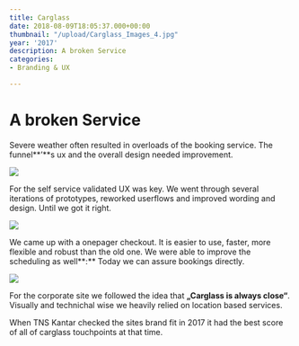 ```yaml
---
title: Carglass
date: 2018-08-09T18:05:37.000+00:00
thumbnail: "/upload/Carglass_Images_4.jpg"
year: '2017'
description: A broken Service
categories:
- Branding & UX

---
```

# A broken Service

Severe weather often resulted in overloads of the booking service. The funnel**’**s ux and the overall design needed improvement.

![](/upload/Carglass_Images_4.jpg)

For the self service validated UX was key. We went through several iterations of prototypes, reworked userflows and improved wording and design. Until we got it right.

![](/upload/Carglass_Images_3.jpg)

We came up with a onepager checkout. It is easier to use, faster, more flexible and robust than the old one. We were able to improve the scheduling as well**:** Today we can assure bookings directly.

![](/upload/Carglass_Images_9.jpg)

For the corporate site we followed the idea that **„**Carglass is always close**“**. Visually and technichal wise we heavily relied on location based services.

When TNS Kantar checked the sites brand fit in 2017 it had the best score of all of carglass touchpoints at that time.
